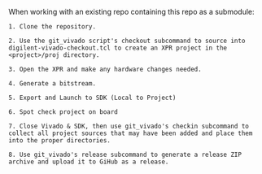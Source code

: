 When working with an existing repo containing this repo as a submodule:

	1. Clone the repository.
	
	2. Use the git_vivado script's checkout subcommand to source into digilent-vivado-checkout.tcl to create an XPR project in the <project>/proj directory.
	
	3. Open the XPR and make any hardware changes needed.
	
	4. Generate a bitstream.
	
	5. Export and Launch to SDK (Local to Project)
	
	6. Spot check project on board
	
	7. Close Vivado & SDK, then use git_vivado's checkin subcommand to collect all project sources that may have been added and place them into the proper directories.
	
	8. Use git_vivado's release subcommand to generate a release ZIP archive and upload it to GiHub as a release.

